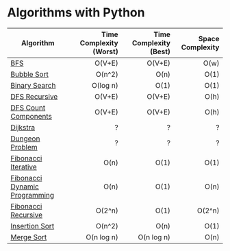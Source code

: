# Algorithms with Python

| Algorithm        | Time Complexity (Worst)           | Time Complexity (Best)  | Space Complexity |
| ------------- | -------------:| -----:| -----:|
| [BFS](https://github.com/adrianosferreira/python-algorithms/blob/master/bfs.py)      | O(V+E) | O(V+E) | O(w) |
| [Bubble Sort](https://github.com/adrianosferreira/python-algorithms/blob/master/bubble-sort.py)      | O(n^2) | O(n) | O(1) |
| [Binary Search](https://github.com/adrianosferreira/python-algorithms/blob/master/binary-search.py)      | O(log n) | O(1) | O(1) |
| [DFS Recursive](https://github.com/adrianosferreira/python-algorithms/blob/master/dfs.py)      | O(V+E) | O(V+E) | O(h) |
| [DFS Count Components](https://github.com/adrianosferreira/python-algorithms/blob/master/dfs-components.py)      | O(V+E) | O(V+E) | O(h) |
| [Dijkstra](https://github.com/adrianosferreira/python-algorithms/blob/master/dijkstra.py)      | ? | ? | ? |
| [Dungeon Problem](https://github.com/adrianosferreira/python-algorithms/blob/master/bfs-dungeon-problem.py)      | ? | ? | ? |
| [Fibonacci Iterative](https://github.com/adrianosferreira/python-algorithms/blob/master/fibonacci.py) | O(n) |    O(1) | O(1) |
| [Fibonacci Dynamic Programming](https://github.com/adrianosferreira/python-algorithms/blob/master/fibonacci.py) | O(n) | O(1) | O(n) |
| [Fibonacci Recursive](https://github.com/adrianosferreira/python-algorithms/blob/master/fibonacci.py) | O(2^n)      |    O(1) | O(2^n) |
| [Insertion Sort](https://github.com/adrianosferreira/python-algorithms/blob/master/insertion-sort.py) | O(n^2) |    O(n) | O(1) |
| [Merge Sort](https://github.com/adrianosferreira/python-algorithms/blob/master/merge-sort.py)      | O(n log n) | O(n log n) | O(n) |